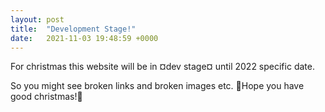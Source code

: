 ```yaml
---
layout: post
title:  "Development Stage!"
date:   2021-11-03 19:48:59 +0000
---
```


For christmas this website will be in ¤dev stage¤ until 2022 specific date.

So you might see broken links and broken images etc.
🎄Hope you have good christmas!🎄